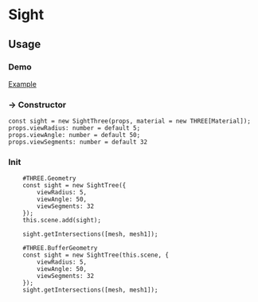 # Sight

## Usage

### Demo
 [Example](https://geekofcola.github.io/three-js-sight/build)

### -> Constructor
    const sight = new SightThree(props, material = new THREE[Material]);
    props.viewRadius: number = default 5;
    props.viewAngle: number = default 50;
    props.viewSegments: number = default 32

### Init

```
    #THREE.Geometry
    const sight = new SightTree({
        viewRadius: 5,
        viewAngle: 50,
        viewSegments: 32
    });
    this.scene.add(sight);

    sight.getIntersections([mesh, mesh1]);

    #THREE.BufferGeometry
    const sight = new SightTree(this.scene, {
        viewRadius: 5,
        viewAngle: 50,
        viewSegments: 32
    });
    sight.getIntersections([mesh, mesh1]);
```
